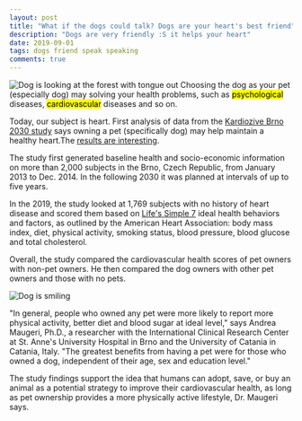 ```yaml
---
layout: post
title: "What if the dogs could talk? Dogs are your heart's best friend"
description: "Dogs are very friendly :S it helps your heart"
date: 2019-09-01
tags: dogs friend speak speaking
comments: true
---
```

![Dog is looking at the forest with tongue out](https://montqrewa.xyz/assets/dog.jpg)
Choosing the dog as your pet (especially dog) may solving your health problems, such as <mark>psychological</mark> diseases, <mark>cardiovascular</mark> diseases and so on.

Today, our subject is heart. First analysis of data from the [Kardiozive Brno 2030 study](https://www.fnusa-icrc.org/en/research/research-groups/clinical-research/multidisciplinary-research/kardiovize-brno-2030) says owning a pet (specifically dog) may help maintain a healthy heart.The [results are interesting](https://mcpiqojournal.org/article/S2542-4548(19)30088-8/fulltext).

The study first generated baseline health and socio-economic information on more than 2,000 subjects in the Brno, Czech Republic, from January 2013 to Dec. 2014. In the following 2030 it was planned at intervals of up to five years.

In the 2019, the study looked at 1,769 subjects with no history of heart disease and scored them based on [Life's Simple 7](https://www.heart.org/en/professional/workplace-health/lifes-simple-7) ideal health behaviors and factors, as outlined by the American Heart Association: body mass index, diet, physical activity, smoking status, blood pressure, blood glucose and total cholesterol.

Overall, the study compared the cardiovascular health scores of pet owners with non-pet owners. He then compared the dog owners with other pet owners and those with no pets.

![Dog is smiling](https://montqrewa.xyz/assets/dog2.jpg)

"In general, people who owned any pet were more likely to report more physical activity, better diet and blood sugar at ideal level," says Andrea Maugeri, Ph.D., a researcher with the International Clinical Research Center at St. Anne's University Hospital in Brno and the University of Catania in Catania, Italy. "The greatest benefits from having a pet were for those who owned a dog, independent of their age, sex and education level."

The study findings support the idea that humans can adopt, save, or buy an animal as a potential strategy to improve their cardiovascular health, as long as pet ownership provides a more physically active lifestyle, Dr. Maugeri says.
